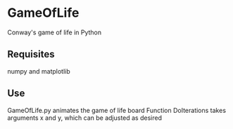 # GameOfLife
Conway's game of life in Python

## Requisites
numpy and matplotlib

## Use
GameOfLife.py animates the game of life board
Function DoIterations takes arguments x and y, which can be adjusted as desired
